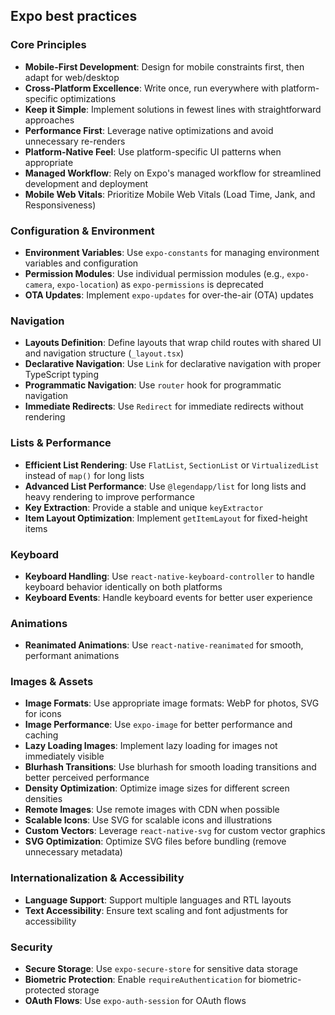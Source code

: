 ## Expo best practices

### Core Principles

- **Mobile-First Development**: Design for mobile constraints first, then adapt for web/desktop
- **Cross-Platform Excellence**: Write once, run everywhere with platform-specific optimizations
- **Keep it Simple**: Implement solutions in fewest lines with straightforward approaches
- **Performance First**: Leverage native optimizations and avoid unnecessary re-renders
- **Platform-Native Feel**: Use platform-specific UI patterns when appropriate
- **Managed Workflow**: Rely on Expo's managed workflow for streamlined development and deployment
- **Mobile Web Vitals**: Prioritize Mobile Web Vitals (Load Time, Jank, and Responsiveness)

### Configuration & Environment

- **Environment Variables**: Use `expo-constants` for managing environment variables and configuration
- **Permission Modules**: Use individual permission modules (e.g., `expo-camera`, `expo-location`) as `expo-permissions` is deprecated
- **OTA Updates**: Implement `expo-updates` for over-the-air (OTA) updates

### Navigation

- **Layouts Definition**: Define layouts that wrap child routes with shared UI and navigation structure (`_layout.tsx`)
- **Declarative Navigation**: Use `Link` for declarative navigation with proper TypeScript typing
- **Programmatic Navigation**: Use `router` hook for programmatic navigation
- **Immediate Redirects**: Use `Redirect` for immediate redirects without rendering

### Lists & Performance

- **Efficient List Rendering**: Use `FlatList`, `SectionList` or `VirtualizedList` instead of `map()` for long lists
- **Advanced List Performance**: Use `@legendapp/list` for long lists and heavy rendering to improve performance
- **Key Extraction**: Provide a stable and unique `keyExtractor`
- **Item Layout Optimization**: Implement `getItemLayout` for fixed-height items

### Keyboard

- **Keyboard Handling**: Use `react-native-keyboard-controller` to handle keyboard behavior identically on both platforms
- **Keyboard Events**: Handle keyboard events for better user experience

### Animations

- **Reanimated Animations**: Use `react-native-reanimated` for smooth, performant animations

### Images & Assets

- **Image Formats**: Use appropriate image formats: WebP for photos, SVG for icons
- **Image Performance**: Use `expo-image` for better performance and caching
- **Lazy Loading Images**: Implement lazy loading for images not immediately visible
- **Blurhash Transitions**: Use blurhash for smooth loading transitions and better perceived performance
- **Density Optimization**: Optimize image sizes for different screen densities
- **Remote Images**: Use remote images with CDN when possible
- **Scalable Icons**: Use SVG for scalable icons and illustrations
- **Custom Vectors**: Leverage `react-native-svg` for custom vector graphics
- **SVG Optimization**: Optimize SVG files before bundling (remove unnecessary metadata)

### Internationalization & Accessibility

- **Language Support**: Support multiple languages and RTL layouts
- **Text Accessibility**: Ensure text scaling and font adjustments for accessibility

### Security

- **Secure Storage**: Use `expo-secure-store` for sensitive data storage
- **Biometric Protection**: Enable `requireAuthentication` for biometric-protected storage
- **OAuth Flows**: Use `expo-auth-session` for OAuth flows
